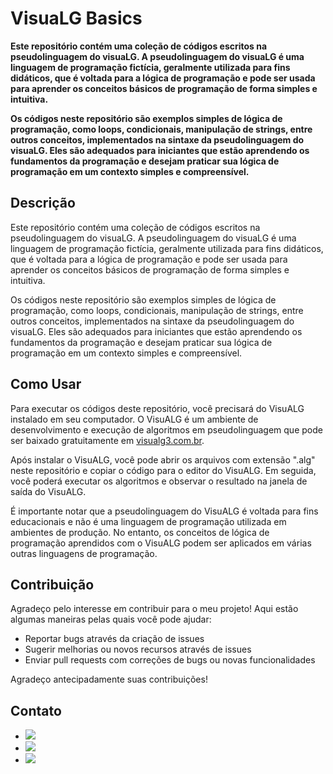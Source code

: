 <h1>VisuaLG Basics</h1>

<p><strong>Este repositório contém uma coleção de códigos escritos na pseudolinguagem do visuaLG. A pseudolinguagem do visuaLG é uma linguagem de programação fictícia, geralmente utilizada para fins didáticos, que é voltada para a lógica de programação e pode ser usada para aprender os conceitos básicos de programação de forma simples e intuitiva.

Os códigos neste repositório são exemplos simples de lógica de programação, como loops, condicionais, manipulação de strings, entre outros conceitos, implementados na sintaxe da pseudolinguagem do visuaLG. Eles são adequados para iniciantes que estão aprendendo os fundamentos da programação e desejam praticar sua lógica de programação em um contexto simples e compreensível.</strong></p>

<h2>Descrição</h2>

<p>Este repositório contém uma coleção de códigos escritos na pseudolinguagem do visuaLG. A pseudolinguagem do visuaLG é uma linguagem de programação fictícia, geralmente utilizada para fins didáticos, que é voltada para a lógica de programação e pode ser usada para aprender os conceitos básicos de programação de forma simples e intuitiva.</p>

<p>Os códigos neste repositório são exemplos simples de lógica de programação, como loops, condicionais, manipulação de strings, entre outros conceitos, implementados na sintaxe da pseudolinguagem do visuaLG. Eles são adequados para iniciantes que estão aprendendo os fundamentos da programação e desejam praticar sua lógica de programação em um contexto simples e compreensível.</p>

<h2>Como Usar</h2>
<p>Para executar os códigos deste repositório, você precisará do VisuALG instalado em seu computador. O VisuALG é um ambiente de desenvolvimento e execução de algoritmos em pseudolinguagem que pode ser baixado gratuitamente em <a href="https://visualg3.com.br/" target="_blank">visualg3.com.br</a>.</p>
<p>Após instalar o VisuALG, você pode abrir os arquivos com extensão ".alg" neste repositório e copiar o código para o editor do VisuALG. Em seguida, você poderá executar os algoritmos e observar o resultado na janela de saída do VisuALG.</p>
<p>É importante notar que a pseudolinguagem do VisuALG é voltada para fins educacionais e não é uma linguagem de programação utilizada em ambientes de produção. No entanto, os conceitos de lógica de programação aprendidos com o VisuALG podem ser aplicados em várias outras linguagens de programação.</p>

<h2>Contribuição</h2>
<p>Agradeço pelo interesse em contribuir para o meu projeto! Aqui estão algumas maneiras pelas quais você pode ajudar:</p>
<ul>
  <li>Reportar bugs através da criação de issues</li>
  <li>Sugerir melhorias ou novos recursos através de issues</li>
  <li>Enviar pull requests com correções de bugs ou novas funcionalidades</li>
</ul>
<p>Agradeço antecipadamente suas contribuições!</p>


<h2>Contato</h2>
<ul>
  <li><a href = "mailto:brunodevs00@gmail.com"><img src="https://img.shields.io/badge/-Gmail-%23333?style=for-the-badge&logo=gmail&logoColor=white"    target="_blank"></a></li>
  <li><a href="https://www.linkedin.com/in/brunombarreto/" target="_blank"><img src="https://img.shields.io/badge/-LinkedIn-%230077B5?style=for-the-badge&logo=linkedin&logoColor=white" target="_blank"></a></li>
  <li><a href="https://www.instagram.com/codingbybruno/" target="_blank"><img src="https://camo.githubusercontent.com/acaa286597b43c96dc02b69b90de15a65c52063e31835b763a061cc815f64bac/68747470733a2f2f696d672e736869656c64732e696f2f62616467652f2d496e7374616772616d2d2532334534343035463f7374796c653d666f722d7468652d6261646765266c6f676f3d696e7374616772616d266c6f676f436f6c6f723d7768697465" target="_blank"></a></li>
</ul>
  
